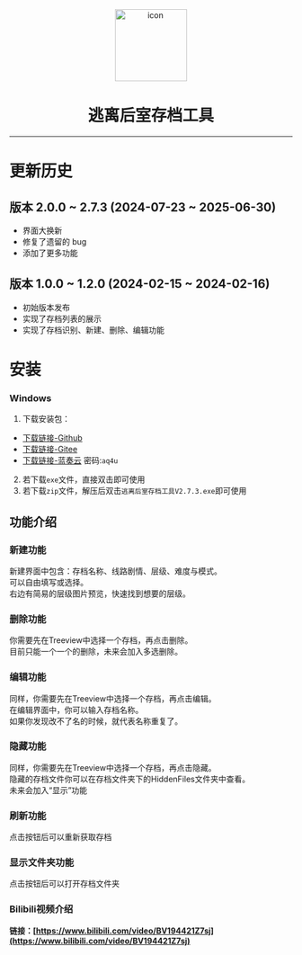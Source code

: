 <link rel="stylesheet" href="https://cdnjs.cloudflare.com/ajax/libs/font-awesome/5.15.4/css/all.min.css" crossorigin="anonymous" />

<div style="text-align: center;"><img src="https://github.com/llzgdc/ETBSaveManager/blob/development/src-tauri/icons/128x128.png" alt="icon" width="128" height="128"></div>

<div style="text-align: center;"><h1>逃离后室存档工具</h1></div>

---

# 更新历史

## 版本 2.0.0 ~ 2.7.3 (2024-07-23 ~ 2025-06-30)

- 界面大换新
- 修复了遗留的 bug
- 添加了更多功能

## 版本 1.0.0 ~ 1.2.0 (2024-02-15 ~ 2024-02-16)

- 初始版本发布
- 实现了存档列表的展示
- 实现了存档识别、新建、删除、编辑功能

# 安装

### Windows

1. 下载安装包：

- [下载链接-Github](https://github.com/llzgdc/EscapeTheBackroomsSaveGamesTools/releases/tag/v2.7.3)
- [下载链接-Gitee](https://gitee.com/llzgd/EscapeTheBackroomsSaveGamesTools/releases/tag/v2.7.3)
- [下载链接-蓝奏云](https://llzgd.lanzouu.com/b009h9fqxg) 密码:`aq4u`

2. 若下载`exe`文件，直接双击即可使用
3. 若下载`zip`文件，解压后双击`逃离后室存档工具V2.7.3.exe`即可使用


## 功能介绍

### 新建功能  
新建界面中包含：存档名称、线路剧情、层级、难度与模式。  
可以自由填写或选择。  
右边有简易的层级图片预览，快速找到想要的层级。

### 删除功能
你需要先在Treeview中选择一个存档，再点击删除。   
目前只能一个一个的删除，未来会加入多选删除。  

### 编辑功能
同样，你需要先在Treeview中选择一个存档，再点击编辑。  
在编辑界面中，你可以输入存档名称。  
如果你发现改不了名的时候，就代表名称重复了。

### 隐藏功能
同样，你需要先在Treeview中选择一个存档，再点击隐藏。  
隐藏的存档文件你可以在存档文件夹下的HiddenFiles文件夹中查看。  
未来会加入“显示”功能

### 刷新功能
点击按钮后可以重新获取存档

### 显示文件夹功能
点击按钮后可以打开存档文件夹  

### Bilibili视频介绍
**链接：[https://www.bilibili.com/video/BV194421Z7sj](https://www.bilibili.com/video/BV194421Z7sj)**  